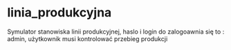 # linia_produkcyjna
Symulator stanowiska linii produkcyjnej, haslo i login do zalogoawnia się to : admin, użytkownik musi kontrolować przebieg produkcji 
